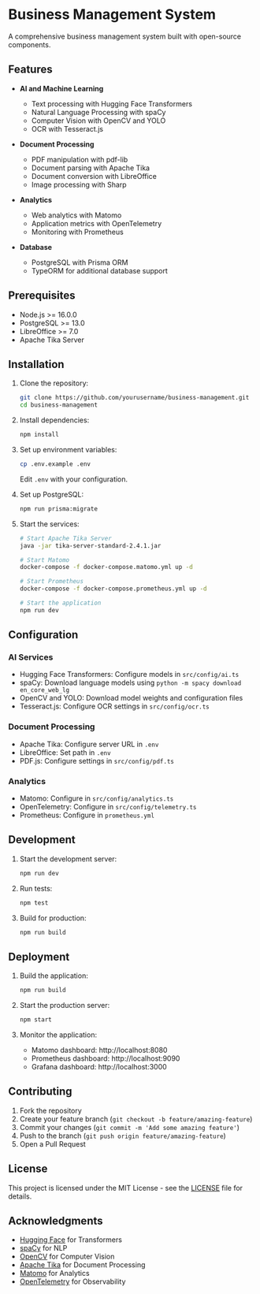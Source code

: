 # Business Management System

A comprehensive business management system built with open-source components.

## Features

- **AI and Machine Learning**
  - Text processing with Hugging Face Transformers
  - Natural Language Processing with spaCy
  - Computer Vision with OpenCV and YOLO
  - OCR with Tesseract.js

- **Document Processing**
  - PDF manipulation with pdf-lib
  - Document parsing with Apache Tika
  - Document conversion with LibreOffice
  - Image processing with Sharp

- **Analytics**
  - Web analytics with Matomo
  - Application metrics with OpenTelemetry
  - Monitoring with Prometheus

- **Database**
  - PostgreSQL with Prisma ORM
  - TypeORM for additional database support

## Prerequisites

- Node.js >= 16.0.0
- PostgreSQL >= 13.0
- LibreOffice >= 7.0
- Apache Tika Server

## Installation

1. Clone the repository:
   ```bash
   git clone https://github.com/yourusername/business-management.git
   cd business-management
   ```

2. Install dependencies:
   ```bash
   npm install
   ```

3. Set up environment variables:
   ```bash
   cp .env.example .env
   ```
   Edit `.env` with your configuration.

4. Set up PostgreSQL:
   ```bash
   npm run prisma:migrate
   ```

5. Start the services:
   ```bash
   # Start Apache Tika Server
   java -jar tika-server-standard-2.4.1.jar

   # Start Matomo
   docker-compose -f docker-compose.matomo.yml up -d

   # Start Prometheus
   docker-compose -f docker-compose.prometheus.yml up -d

   # Start the application
   npm run dev
   ```

## Configuration

### AI Services

- Hugging Face Transformers: Configure models in `src/config/ai.ts`
- spaCy: Download language models using `python -m spacy download en_core_web_lg`
- OpenCV and YOLO: Download model weights and configuration files
- Tesseract.js: Configure OCR settings in `src/config/ocr.ts`

### Document Processing

- Apache Tika: Configure server URL in `.env`
- LibreOffice: Set path in `.env`
- PDF.js: Configure settings in `src/config/pdf.ts`

### Analytics

- Matomo: Configure in `src/config/analytics.ts`
- OpenTelemetry: Configure in `src/config/telemetry.ts`
- Prometheus: Configure in `prometheus.yml`

## Development

1. Start the development server:
   ```bash
   npm run dev
   ```

2. Run tests:
   ```bash
   npm test
   ```

3. Build for production:
   ```bash
   npm run build
   ```

## Deployment

1. Build the application:
   ```bash
   npm run build
   ```

2. Start the production server:
   ```bash
   npm start
   ```

3. Monitor the application:
   - Matomo dashboard: http://localhost:8080
   - Prometheus dashboard: http://localhost:9090
   - Grafana dashboard: http://localhost:3000

## Contributing

1. Fork the repository
2. Create your feature branch (`git checkout -b feature/amazing-feature`)
3. Commit your changes (`git commit -m 'Add some amazing feature'`)
4. Push to the branch (`git push origin feature/amazing-feature`)
5. Open a Pull Request

## License

This project is licensed under the MIT License - see the [LICENSE](LICENSE) file for details.

## Acknowledgments

- [Hugging Face](https://huggingface.co/) for Transformers
- [spaCy](https://spacy.io/) for NLP
- [OpenCV](https://opencv.org/) for Computer Vision
- [Apache Tika](https://tika.apache.org/) for Document Processing
- [Matomo](https://matomo.org/) for Analytics
- [OpenTelemetry](https://opentelemetry.io/) for Observability
